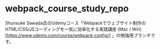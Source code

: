 # webpack_course_study_repo
Shunsuke Sawada氏のUdemyコース「Webpackでウェブサイト制作のHTML/CSS/JSコーディングを一気に効率化する実践講座 (Mac / Win) [https://www.udemy.com/course/webpack-config/] 」の勉強用ブランチです。
